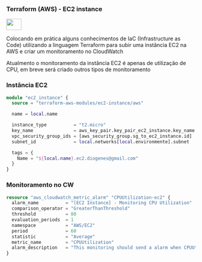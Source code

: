 <h3>Terraform (AWS) - EC2 instance </h3><img height="30" width="40" src="https://cdn.jsdelivr.net/gh/devicons/devicon/icons/terraform/terraform-original.svg" />
          
<br>

<p>
Colocando em prática alguns conhecimentos de IaC (Infrastructure as Code) utilizando a linguagem Terraform para subir uma instância EC2 na AWS e criar um monitoramento no CloudWatch
</p>

<p>Atualmento o monitoramento da instância EC2 é apenas de utilização de CPU, em breve será criado outros tipos de monitoramento</p>

### Instância EC2

```terraform
module "ec2_instance" {
  source = "terraform-aws-modules/ec2-instance/aws"

  name = local.name

  instance_type          = "t2.micro"
  key_name               = aws_key_pair.key_pair_ec2_instance.key_name
  vpc_security_group_ids = [aws_security_group.sg_to_ec2_instance.id]
  subnet_id              = local.networks[local.environmente].subnet

  tags = {
    Name = "${local.name}.ec2.diogenes@gmail.com"
  }
}
```

### Monitoramento no CW

```terraform
resource "aws_cloudwatch_metric_alarm" "CPUUtilization-ec2" {
  alarm_name          = "[EC2 Instance] - Monitoring CPU Utilization"
  comparison_operator = "GreaterThanThreshold"
  threshold           = 80
  evaluation_periods  = 1
  namespace           = "AWS/EC2"
  period              = 60
  statistic           = "Average"
  metric_name         = "CPUUtilization"
  alarm_description   = "This monitoring should send a alarm when CPUUtilization of this EC2 instance > 80%"
}
```